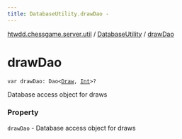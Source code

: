 ```yaml
---
title: DatabaseUtility.drawDao - 
---
```


[htwdd.chessgame.server.util](../index.html) / [DatabaseUtility](index.html) / [drawDao](./draw-dao.html)

# drawDao

`var drawDao: Dao<`[`Draw`](../../htwdd.chessgame.server.model/-draw/index.html)`, `[`Int`](https://kotlinlang.org/api/latest/jvm/stdlib/kotlin/-int/index.html)`>?`

Database access object for draws

### Property

`drawDao` - Database access object for draws